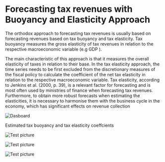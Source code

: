 # Forecasting tax revenues with Buoyancy and Elasticity Approach

The orthodox approach to forecasting tax revenues is usually based on forecasting revenues based on tax buoyancy and tax elasticity. Tax buoyancy measures the gross elasticity of tax revenues in relation to the respective macroeconomic variable (e.g GDP ). 

The main characteristic of this approach is that it measures the overall elasticity of taxes in relation to their base. In the tax elasticity approach, the time series needs to be first excluded from the discretionary measures of the fiscal policy to calculate the coefficient of the net tax elasticity in relation to the respective macroeconomic variable. Tax elasticity, according to Jenkins et al. (2000, p. 39), is a relevant factor for forecasting and is most often used by ministries of finance when forecasting tax revenues. Furthermore, to obtain more robust forecasts when estimating the elasticities, it is necessary to harmonise them with the business cycle in the economy, which has significant effects on revenue collection

![Dasboard](https://github.com/jordans78/Forecasting-tax-revenues/blob/main/Documentation/Dashboard.PNG)

Estimated tax buoyancy and tax elasticity coeffcients


![Test picture](https://github.com/jordans78/Forecasting-tax-revenues/blob/main/Documentation/Coefficients.png)

![Test picture](https://github.com/jordans78/Forecasting-tax-revenues/blob/main/Documentation/CollectionOfRevenues.png)

![Test picture](https://github.com/jordans78/Forecasting-tax-revenues/blob/main/Documentation/StructureOfRevenues.png)






